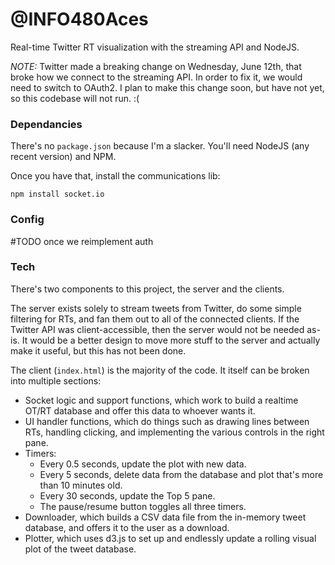 @INFO480Aces
============

Real-time Twitter RT visualization with the streaming API and NodeJS.


*NOTE:* Twitter made a breaking change on Wednesday, June 12th, that broke how we connect to the streaming API. In
order to fix it, we would need to switch to OAuth2. I plan to make this change soon, but have not yet, so this codebase
will not run. :(

### Dependancies
There's no `package.json` because I'm a slacker. You'll need NodeJS (any recent version) and NPM.

Once you have that, install the communications lib:

    npm install socket.io

### Config
\#TODO once we reimplement auth

### Tech
There's two components to this project, the server and the clients.

The server exists solely to stream tweets from
Twitter, do some simple filtering for RTs, and fan them out to all of the connected clients. If the Twitter API was
client-accessible, then the server would not be needed as-is. It would be a better design to move more stuff to the
server and actually make it useful, but this has not been done.

The client (`index.html`) is the majority of the code. It itself can be broken into multiple sections:

* Socket logic and support functions, which work to build a realtime OT/RT database and offer this data to whoever
  wants it.
* UI handler functions, which do things such as drawing lines between RTs, handling clicking, and implementing the
  various controls in the right pane.
* Timers:
    * Every 0.5 seconds, update the plot with new data.
    * Every 5 seconds, delete data from the database and plot that's more than 10 minutes old.
    * Every 30 seconds, update the Top 5 pane.
    * The pause/resume button toggles all three timers.
* Downloader, which builds a CSV data file from the in-memory tweet database, and offers it to the user as a download.
* Plotter, which uses d3.js to set up and endlessly update a rolling visual plot of the tweet database.
